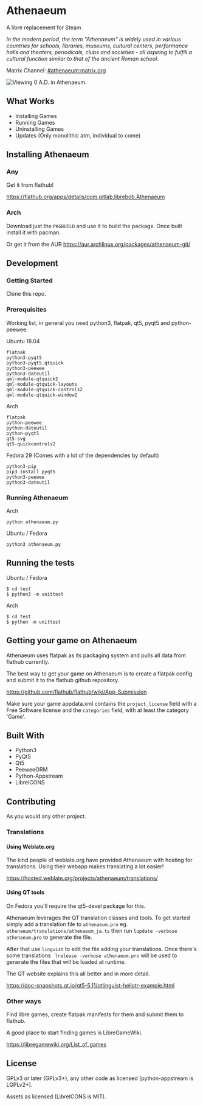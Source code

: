 # Athenaeum

A libre replacement for Steam

*In the modern period, the term "Athenaeum" is widely used in various countries for schools, libraries, museums, cultural centers, performance halls and theaters, periodicals, clubs and societies - all aspiring to fulfill a cultural function similar to that of the ancient Roman school.*

Matrix Channel: [#athenaeum:matrix.org](https://riot.im/app/#/room/#athenaeum:matrix.org)

![Viewing 0 A.D. in Athenaeum.](https://matrix.org/_matrix/media/v1/download/matrix.org/ZkKaxgNZXNSwPbHtWFesRRjT)

## What Works

* Installing Games
* Running Games
* Uninstalling Games
* Updates (Only monolithic atm, individual to come)

## Installing Athenaeum

### Any

Get it from flathub!

https://flathub.org/apps/details/com.gitlab.librebob.Athenaeum

### Arch

Download just the `PKGBUILD` and use it to build the package. Once built install it with pacman.

Or get it from the AUR https://aur.archlinux.org/packages/athenaeum-git/

## Development

### Getting Started

Clone this repo.

### Prerequisites

Working list, in general you need python3, flatpak, qt5, pyqt5 and python-peewee.

Ubuntu 18.04

```
flatpak
python3-pyqt5
python3-pyqt5.qtquick
python3-peewee
python3-dateutil
qml-module-qtquick2
qml-module-qtquick-layouts
qml-module-qtquick-controls2
qml-module-qtquick-window2
```

Arch

```
flatpak
python-peewee
python-dateutil
python-pyqt5
qt5-svg
qt5-quickcontrols2
```

Fedora 29 (Comes with a lot of the dependencies by default)

```
python3-pip
pip3 install pyqt5
python3-peewee
python3-dateutil
```

### Running Athenaeum

Arch

```
python athenaeum.py
```

Ubuntu / Fedora

```
python3 athenaeum.py
```

## Running the tests

Ubuntu / Fedora

```
$ cd test
$ python3 -m unittest
```

Arch

```
$ cd test
$ python -m unittest
```

## Getting your game on Athenaeum

Athenaeum uses flatpak as its packaging system and pulls all data from flathub currently.

The best way to get your game on Athenaeum is to create a flatpak config and submit it to the flathub github repository.

https://github.com/flathub/flathub/wiki/App-Submission

Make sure your game appdata.xml contains the `project_license` field with a Free Software license and the `categories` field, with at least the category 'Game'.

## Built With

* Python3
* PyQt5
* Qt5
* PeeweeORM
* Python-Appstream
* LibreICONS

## Contributing

As you would any other project.

### Translations

#### Using Weblate.org

The kind people of weblate.org have provided Athenaeum with hosting for translations. Using their webapp makes translating a lot easier!

https://hosted.weblate.org/projects/athenaeum/translations/

#### Using QT tools

On Fedora you'll require the qt5-devel package for this.

Athenaeum leverages the QT translation classes and tools. To get started simply add a translation file to `athenaeum.pro` eg. `athenaeum/translations/athenaeum_ja.ts` then run `lupdate -verbose athenaeum.pro` to generate the file.

After that use `linguist` to edit the file adding your translations. Once there's some translations ` lrelease -verbose athenaeum.pro` will be used to generate the files that will be loaded at runtime.

The QT website explains this all better and in more detail.

https://doc-snapshots.qt.io/qt5-5.11/qtlinguist-hellotr-example.html

### Other ways

Find libre games, create flatpak manifests for them and submit them to flathub.

A good place to start finding games is LibreGameWiki.

https://libregamewiki.org/List_of_games

## License

GPLv3 or later (GPLv3+), any other code as licensed (python-appstream is LGPLv2+).

Assets as licensed (LibreICONS is MIT).
